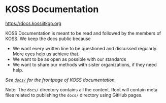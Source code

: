 # KOSS Documentation

https://docs.kossiitkgp.org

KOSS Documentation is meant to be read and followed by the members of KOSS. We keep the docs public because
 - We want every written line to be questioned and discussed regularly. More eyes help us achieve that.
 - We want to be as open as possible with our standards
 - We want to share our methods with sister organizations, if they need help.

*See [`docs/`](./docs/) for the frontpage of KOSS documentation.*

Note: The `docs/` directory contains all the content. Root will contain meta files related to publishing the `docs/` directory using GitHub pages.
